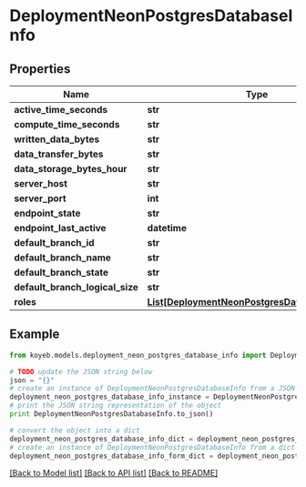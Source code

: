 # DeploymentNeonPostgresDatabaseInfo


## Properties
Name | Type | Description | Notes
------------ | ------------- | ------------- | -------------
**active_time_seconds** | **str** |  | [optional] 
**compute_time_seconds** | **str** |  | [optional] 
**written_data_bytes** | **str** |  | [optional] 
**data_transfer_bytes** | **str** |  | [optional] 
**data_storage_bytes_hour** | **str** |  | [optional] 
**server_host** | **str** |  | [optional] 
**server_port** | **int** |  | [optional] 
**endpoint_state** | **str** |  | [optional] 
**endpoint_last_active** | **datetime** |  | [optional] 
**default_branch_id** | **str** |  | [optional] 
**default_branch_name** | **str** |  | [optional] 
**default_branch_state** | **str** |  | [optional] 
**default_branch_logical_size** | **str** |  | [optional] 
**roles** | [**List[DeploymentNeonPostgresDatabaseInfoRole]**](DeploymentNeonPostgresDatabaseInfoRole.md) |  | [optional] 

## Example

```python
from koyeb.models.deployment_neon_postgres_database_info import DeploymentNeonPostgresDatabaseInfo

# TODO update the JSON string below
json = "{}"
# create an instance of DeploymentNeonPostgresDatabaseInfo from a JSON string
deployment_neon_postgres_database_info_instance = DeploymentNeonPostgresDatabaseInfo.from_json(json)
# print the JSON string representation of the object
print DeploymentNeonPostgresDatabaseInfo.to_json()

# convert the object into a dict
deployment_neon_postgres_database_info_dict = deployment_neon_postgres_database_info_instance.to_dict()
# create an instance of DeploymentNeonPostgresDatabaseInfo from a dict
deployment_neon_postgres_database_info_form_dict = deployment_neon_postgres_database_info.from_dict(deployment_neon_postgres_database_info_dict)
```
[[Back to Model list]](../README.md#documentation-for-models) [[Back to API list]](../README.md#documentation-for-api-endpoints) [[Back to README]](../README.md)


